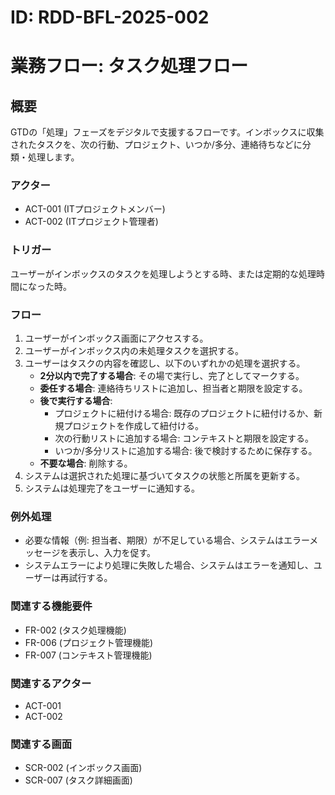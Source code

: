 # ID: RDD-BFL-2025-002

# 業務フロー: タスク処理フロー

## 概要

GTDの「処理」フェーズをデジタルで支援するフローです。インボックスに収集されたタスクを、次の行動、プロジェクト、いつか/多分、連絡待ちなどに分類・処理します。

### アクター

- ACT-001 (ITプロジェクトメンバー)
- ACT-002 (ITプロジェクト管理者)

### トリガー

ユーザーがインボックスのタスクを処理しようとする時、または定期的な処理時間になった時。

### フロー

1. ユーザーがインボックス画面にアクセスする。
1. ユーザーがインボックス内の未処理タスクを選択する。
1. ユーザーはタスクの内容を確認し、以下のいずれかの処理を選択する。
   - **2分以内で完了する場合**: その場で実行し、完了としてマークする。
   - **委任する場合**: 連絡待ちリストに追加し、担当者と期限を設定する。
   - **後で実行する場合**:
     - プロジェクトに紐付ける場合: 既存のプロジェクトに紐付けるか、新規プロジェクトを作成して紐付ける。
     - 次の行動リストに追加する場合: コンテキストと期限を設定する。
     - いつか/多分リストに追加する場合: 後で検討するために保存する。
   - **不要な場合**: 削除する。
1. システムは選択された処理に基づいてタスクの状態と所属を更新する。
1. システムは処理完了をユーザーに通知する。

### 例外処理

- 必要な情報（例: 担当者、期限）が不足している場合、システムはエラーメッセージを表示し、入力を促す。
- システムエラーにより処理に失敗した場合、システムはエラーを通知し、ユーザーは再試行する。

### 関連する機能要件

- FR-002 (タスク処理機能)
- FR-006 (プロジェクト管理機能)
- FR-007 (コンテキスト管理機能)

### 関連するアクター

- ACT-001
- ACT-002

### 関連する画面

- SCR-002 (インボックス画面)
- SCR-007 (タスク詳細画面)
